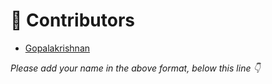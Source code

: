 # 🌟 Contributors

- [Gopalakrishnan](https://github.com/gobeecode)

_Please add your name in the above format, below this line 👇_

